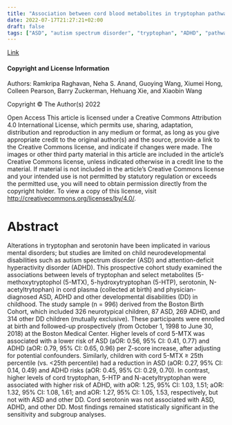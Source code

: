 ```yaml
---
title: "Association between cord blood metabolites in tryptophan pathway and childhood risk of autism spectrum disorder and attention-deficit hyperactivity disorder"
date: 2022-07-17T21:27:21+02:00
draft: false
tags: ["ASD", "autism spectrum disorder", "tryptophan", "ADHD", "pathway", "metabolites"]
---
```


[Link](https://pubmed.ncbi.nlm.nih.gov/35810183/)

#### Copyright and License Information

Authors: Ramkripa Raghavan, Neha S. Anand, Guoying Wang, Xiumei Hong, Colleen Pearson, Barry Zuckerman, Hehuang Xie, and Xiaobin Wang

Copyright © The Author(s) 2022

Open Access This article is licensed under a Creative Commons Attribution 4.0 International License, which permits use, sharing, adaptation, distribution and reproduction in any medium or format, as long as you give appropriate credit to the original author(s) and the source, provide a link to the Creative Commons license, and indicate if changes were made. The images or other third party material in this article are included in the article’s Creative Commons license, unless indicated otherwise in a credit line to the material. If material is not included in the article’s Creative Commons license and your intended use is not permitted by statutory regulation or exceeds the permitted use, you will need to obtain permission directly from the copyright holder. To view a copy of this license, visit http://creativecommons.org/licenses/by/4.0/.

# Abstract

Alterations in tryptophan and serotonin have been implicated in various mental disorders; but studies are limited on child neurodevelopmental disabilities such as autism spectrum disorder (ASD) and attention-deficit hyperactivity disorder (ADHD). This prospective cohort study examined the associations between levels of tryptophan and select metabolites (5-methoxytryptophol (5-MTX), 5-hydroxytryptophan (5-HTP), serotonin, N-acetyltrytophan) in cord plasma (collected at birth) and physician-diagnosed ASD, ADHD and other developmental disabilities (DD) in childhood. The study sample (n = 996) derived from the Boston Birth Cohort, which included 326 neurotypical children, 87 ASD, 269 ADHD, and 314 other DD children (mutually exclusive). These participants were enrolled at birth and followed-up prospectively (from October 1, 1998 to June 30, 2018) at the Boston Medical Center. Higher levels of cord 5-MTX was associated with a lower risk of ASD (aOR: 0.56, 95% CI: 0.41, 0.77) and ADHD (aOR: 0.79, 95% CI: 0.65, 0.96) per Z-score increase, after adjusting for potential confounders. Similarly, children with cord 5-MTX ≥ 25th percentile (vs. <25th percentile) had a reduction in ASD (aOR: 0.27, 95% CI: 0.14, 0.49) and ADHD risks (aOR: 0.45, 95% CI: 0.29, 0.70). In contrast, higher levels of cord tryptophan, 5-HTP and N-acetyltryptophan were associated with higher risk of ADHD, with aOR: 1.25, 95% CI: 1.03, 1.51; aOR: 1.32, 95% CI: 1.08, 1.61; and aOR: 1.27, 95% CI: 1.05, 1.53, respectively, but not with ASD and other DD. Cord serotonin was not associated with ASD, ADHD, and other DD. Most findings remained statistically significant in the sensitivity and subgroup analyses. 
